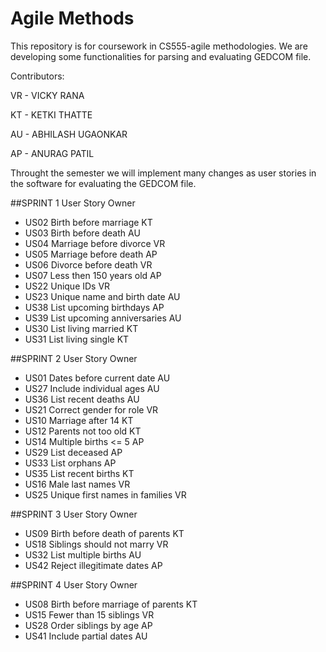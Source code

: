 # Agile Methods
This repository is for coursework in CS555-agile methodologies. We are developing some functionalities for parsing and evaluating GEDCOM file.

Contributors:

VR - VICKY RANA

KT - KETKI THATTE

AU - ABHILASH UGAONKAR

AP - ANURAG PATIL

Throught the semester we will implement many changes as user stories in the software for evaluating the GEDCOM file. 

##SPRINT 1
        User Story                  Owner
* US02	Birth before marriage	      KT
* US03	Birth before death	        AU
* US04	Marriage before divorce	    VR
* US05	Marriage before death	      AP
* US06	Divorce before death	      VR
* US07	Less then 150 years old	    AP
* US22	Unique IDs	                VR
* US23	Unique name and birth date	AU
* US38	List upcoming birthdays	    AP
* US39	List upcoming anniversaries	AU
* US30	List living married       	KT
* US31	List living single	        KT


##SPRINT 2
          User Story                  Owner
* US01	Dates before current date	      AU
* US27	Include individual ages	        AU
* US36	List recent deaths	            AU
* US21	Correct gender for role	        VR
* US10	Marriage after 14             	KT
* US12	Parents not too old            	KT
* US14	Multiple births <= 5	          AP
* US29	List deceased	                  AP
* US33	List orphans	                  AP
* US35	List recent births	            KT
* US16	Male last names	                VR
* US25	Unique first names in families	VR


##SPRINT 3
        User Story                  Owner
* US09	Birth before death of parents	KT
* US18	Siblings should not marry	    VR
* US32	List multiple births	        AU
* US42	Reject illegitimate dates	    AP

##SPRINT 4
            User Story                  Owner
* US08	Birth before marriage of parents	KT
* US15	Fewer than 15 siblings	          VR
* US28	Order siblings by age	            AP
* US41	Include partial dates	            AU



